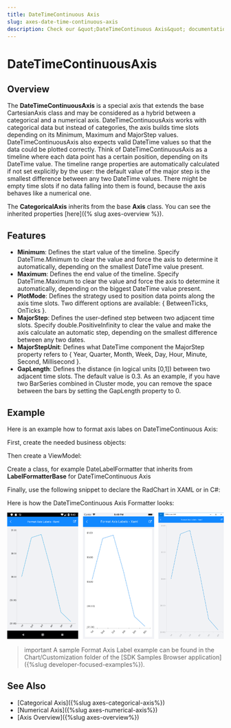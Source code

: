 ```yaml
---
title: DateTimeContinuous Axis
slug: axes-date-time-continuous-axis
description: Check our &quot;DateTimeContinuous Axis&quot; documentation article for Telerik Chart for Xamarin control.
---
```

# DateTimeContinuousAxis

## Overview

The **DateTimeContinuousAxis** is a special axis that extends the base CartesianAxis class and may be considered as a hybrid between a categorical and a numerical axis. DateTimeContinuousAxis works with categorical data but instead of categories, the axis builds time slots depending on its Minimum, Maximum and MajorStep values.
DateTimeContinuousAxis also expects valid DateTime values so that the data could be plotted correctly. Think of DateTimeContinuousAxis as a timeline where each data point has a certain position, depending on its DateTime value. The timeline range properties are automatically calculated if not set explicitly by the user: the default value of the major step is the smallest difference between any two DateTime values. There might be empty time slots if no data falling into them is found, because the axis behaves like a numerical one.

The **CategoricalAxis** inherits from the base **Axis** class. You can see the inherited properties [here]({% slug axes-overview %}).


## Features

- **Minimum**: Defines the start value of the timeline. Specify DateTime.Minimum to clear the value and force the axis to determine it automatically, depending on the smallest DateTime value present.
- **Maximum**: Defines the end value of the timeline. Specify DateTime.Maximum to clear the value and force the axis to determine it automatically, depending on the biggest DateTime value present.
- **PlotMode**: Defines the strategy used to position data points along the axis time slots. Two different options are available: { BetweenTicks, OnTicks }.
- **MajorStep**: Defines the user-defined step between two adjacent time slots. Specify double.PositiveInfinity to clear the value and make the axis calculate an automatic step, depending on the smallest difference between any two dates.
- **MajorStepUnit**: Defines what DateTime component the MajorStep property refers to { Year, Quarter, Month, Week, Day, Hour, Minute, Second, Millisecond }.
- **GapLength**: Defines the distance (in logical units [0,1]) between two adjacent time slots. The default value is 0.3. As an example, if you have two BarSeries combined in Cluster mode, you can remove the space between the bars by setting the GapLength property to 0.

## Example

Here is an example how to format axis labes on DateTimeContinuous Axis:

First, create the needed business objects:

<snippet id='temporal-data-model'/>

Then create a ViewModel:

<snippet id='chart-customization-formataxislabels-view-model'/>

Create a class, for example DateLabelFormatter that inherits from **LabelFormatterBase<DateTime>** for DateTimeContinuous Axis

<snippet id='chart-customization-format-axis-labels-label-formatter'/>

Finally, use the following snippet to declare the RadChart in XAML or in C#:

<snippet id='chart-chart-customization-formataxislabels-xaml'/>
<snippet id='chart-customization-formataxislabels-csharp'/>

Here is how the DateTimeContinuous Axis Formatter looks:

![DateTimeContinuous Axis](images/chart-date-time-continuous-axis-example.png)

>important A sample Format Axis Label example can be found in the Chart/Customization folder of the [SDK Samples Browser application]({%slug developer-focused-examples%}).

## See Also

- [Categorical Axis]({%slug axes-categorical-axis%})
- [Numerical Axis]({%slug axes-numerical-axis%})
- [Axis Overview]({%slug axes-overview%})
